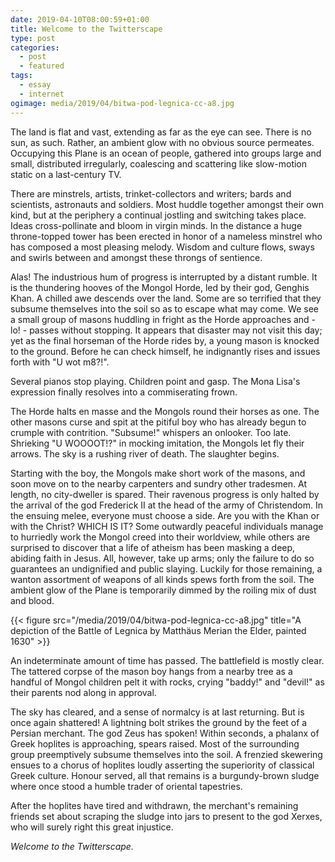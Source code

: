 ```yaml
---
date: 2019-04-10T08:00:59+01:00
title: Welcome to the Twitterscape
type: post
categories:
  - post 
  - featured
tags:
  - essay
  - internet
ogimage: media/2019/04/bitwa-pod-legnica-cc-a8.jpg
---
```


The land is flat and vast, extending as far as the eye can see. There is no sun, as such. Rather, an ambient glow with no obvious source permeates. Occupying this Plane is an ocean of people, gathered into groups large and small, distributed irregularly, coalescing and scattering like slow-motion static on a last-century TV.

There are minstrels, artists, trinket-collectors and writers; bards and scientists, astronauts and soldiers. Most huddle together amongst their own kind, but at the periphery a continual jostling and switching takes place. Ideas cross-pollinate and bloom in virgin minds. In the distance a huge throne-topped tower has been erected in honor of a nameless minstrel who has composed a most pleasing melody. Wisdom and culture flows, sways and swirls between and amongst these throngs of sentience.

Alas! The industrious hum of progress is interrupted by a distant rumble. It is the thundering hooves of the Mongol Horde, led by their god, Genghis Khan. A chilled awe descends over the land. Some are so terrified that they subsume themselves into the soil so as to escape what may come. We see a small group of masons huddling in fright as the Horde approaches and - lo! - passes without stopping. It appears that disaster may not visit this day; yet as the final horseman of the Horde rides by, a young mason is knocked to the ground. Before he can check himself, he indignantly rises and issues forth with "U wot m8?!". 

Several pianos stop playing. Children point and gasp. The Mona Lisa's expression finally resolves into a commiserating frown.

The Horde halts en masse and the Mongols round their horses as one. The other masons curse and spit at the pitiful boy who has already begun to crumple with contrition. "Subsume!" whispers an onlooker. Too late. Shrieking "U WOOOOT!?" in mocking imitation, the Mongols let fly their arrows. The sky is a rushing river of death. The slaughter begins. 

Starting with the boy, the Mongols make short work of the masons, and soon move on to the nearby carpenters and sundry other tradesmen. At length, no city-dweller is spared. Their ravenous progress is only halted by the arrival of the god Frederick II at the head of the army of Christendom. In the ensuing melee, everyone must choose a side. Are you with the Khan or with the Christ? WHICH IS IT? Some outwardly peaceful individuals manage to hurriedly work the Mongol creed into their worldview, while others are surprised to discover that a life of atheism has been masking a deep, abiding faith in Jesus. All, however, take up arms; only the failure to do so guarantees an undignified and public slaying. Luckily for those remaining, a wanton assortment of weapons of all kinds spews forth from the soil. The ambient glow of the Plane is temporarily dimmed by the roiling mix of dust and blood.

{{< figure src="/media/2019/04/bitwa-pod-legnica-cc-a8.jpg" title="A depiction of the Battle of Legnica by Matthäus Merian the Elder, painted 1630" >}}

An indeterminate amount of time has passed. The battlefield is mostly clear. The tattered corpse of the mason boy hangs from a nearby tree as a handful of Mongol children pelt it with rocks, crying "baddy!" and "devil!" as their parents nod along in approval.

The sky has cleared, and a sense of normalcy is at last returning. But is once again shattered! A lightning bolt strikes the ground by the feet of a Persian merchant. The god Zeus has spoken! Within seconds, a phalanx of Greek hoplites is approaching, spears raised. Most of the surrounding group preemptively subsume themselves into the soil. A frenzied skewering ensues to a chorus of hoplites loudly asserting the superiority of classical Greek culture. Honour served, all that remains is a burgundy-brown sludge where once stood a humble trader of oriental tapestries. 

After the hoplites have tired and withdrawn, the merchant's remaining friends set about scraping the sludge into jars to present to the god Xerxes, who will surely right this great injustice.

*Welcome to the Twitterscape.*
